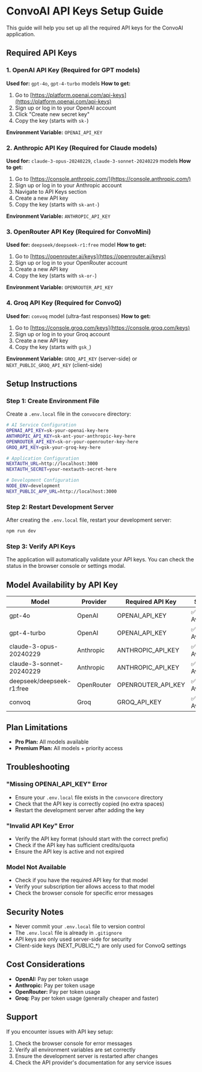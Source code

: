 # ConvoAI API Keys Setup Guide

This guide will help you set up all the required API keys for the ConvoAI application.

## Required API Keys

### 1. OpenAI API Key (Required for GPT models)
**Used for:** `gpt-4o`, `gpt-4-turbo` models
**How to get:**
1. Go to [https://platform.openai.com/api-keys](https://platform.openai.com/api-keys)
2. Sign up or log in to your OpenAI account
3. Click "Create new secret key"
4. Copy the key (starts with `sk-`)

**Environment Variable:** `OPENAI_API_KEY`

### 2. Anthropic API Key (Required for Claude models)
**Used for:** `claude-3-opus-20240229`, `claude-3-sonnet-20240229` models
**How to get:**
1. Go to [https://console.anthropic.com/](https://console.anthropic.com/)
2. Sign up or log in to your Anthropic account
3. Navigate to API Keys section
4. Create a new API key
5. Copy the key (starts with `sk-ant-`)

**Environment Variable:** `ANTHROPIC_API_KEY`

### 3. OpenRouter API Key (Required for ConvoMini)
**Used for:** `deepseek/deepseek-r1:free` model
**How to get:**
1. Go to [https://openrouter.ai/keys](https://openrouter.ai/keys)
2. Sign up or log in to your OpenRouter account
3. Create a new API key
4. Copy the key (starts with `sk-or-`)

**Environment Variable:** `OPENROUTER_API_KEY`

### 4. Groq API Key (Required for ConvoQ)
**Used for:** `convoq` model (ultra-fast responses)
**How to get:**
1. Go to [https://console.groq.com/keys](https://console.groq.com/keys)
2. Sign up or log in to your Groq account
3. Create a new API key
4. Copy the key (starts with `gsk_`)

**Environment Variable:** `GROQ_API_KEY` (server-side) or `NEXT_PUBLIC_GROQ_API_KEY` (client-side)

## Setup Instructions

### Step 1: Create Environment File
Create a `.env.local` file in the `convocore` directory:

```bash
# AI Service Configuration
OPENAI_API_KEY=sk-your-openai-key-here
ANTHROPIC_API_KEY=sk-ant-your-anthropic-key-here
OPENROUTER_API_KEY=sk-or-your-openrouter-key-here
GROQ_API_KEY=gsk-your-groq-key-here

# Application Configuration
NEXTAUTH_URL=http://localhost:3000
NEXTAUTH_SECRET=your-nextauth-secret-here

# Development Configuration
NODE_ENV=development
NEXT_PUBLIC_APP_URL=http://localhost:3000
```

### Step 2: Restart Development Server
After creating the `.env.local` file, restart your development server:

```bash
npm run dev
```

### Step 3: Verify API Keys
The application will automatically validate your API keys. You can check the status in the browser console or settings modal.

## Model Availability by API Key

| Model | Provider | Required API Key | Status |
|-------|----------|------------------|---------|
| gpt-4o | OpenAI | OPENAI_API_KEY | ✅ Available |
| gpt-4-turbo | OpenAI | OPENAI_API_KEY | ✅ Available |
| claude-3-opus-20240229 | Anthropic | ANTHROPIC_API_KEY | ✅ Available |
| claude-3-sonnet-20240229 | Anthropic | ANTHROPIC_API_KEY | ✅ Available |
| deepseek/deepseek-r1:free | OpenRouter | OPENROUTER_API_KEY | ✅ Available |
| convoq | Groq | GROQ_API_KEY | ✅ Available |

## Plan Limitations

- **Pro Plan:** All models available
- **Premium Plan:** All models + priority access

## Troubleshooting

### "Missing OPENAI_API_KEY" Error
- Ensure your `.env.local` file exists in the `convocore` directory
- Check that the API key is correctly copied (no extra spaces)
- Restart the development server after adding the key

### "Invalid API Key" Error
- Verify the API key format (should start with the correct prefix)
- Check if the API key has sufficient credits/quota
- Ensure the API key is active and not expired

### Model Not Available
- Check if you have the required API key for that model
- Verify your subscription tier allows access to that model
- Check the browser console for specific error messages

## Security Notes

- Never commit your `.env.local` file to version control
- The `.env.local` file is already in `.gitignore`
- API keys are only used server-side for security
- Client-side keys (NEXT_PUBLIC_*) are only used for ConvoQ settings

## Cost Considerations

- **OpenAI:** Pay per token usage
- **Anthropic:** Pay per token usage  
- **OpenRouter:** Pay per token usage
- **Groq:** Pay per token usage (generally cheaper and faster)

## Support

If you encounter issues with API key setup:
1. Check the browser console for error messages
2. Verify all environment variables are set correctly
3. Ensure the development server is restarted after changes
4. Check the API provider's documentation for any service issues 